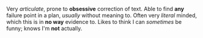 Very *articulate*, prone to **obsessive** correction of text.
Able to find **any** failure point in a plan, *usually* without meaning to.
Often very *literal* minded, which this is in **no way** evidence to.
Likes to think I can *sometimes* be funny; knows I'm **not** actually.
